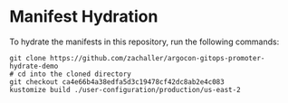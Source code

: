 # Manifest Hydration

To hydrate the manifests in this repository, run the following commands:

```shell
git clone https://github.com/zachaller/argocon-gitops-promoter-hydrate-demo
# cd into the cloned directory
git checkout ca4e66b4a38edfa5d3c19478cf42dc8ab2e4c083
kustomize build ./user-configuration/production/us-east-2
```
